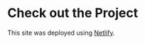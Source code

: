 # Check out the Project
This site was deployed using [Netlify]((https://goobusinessfinanceproject.netlify.app)).

